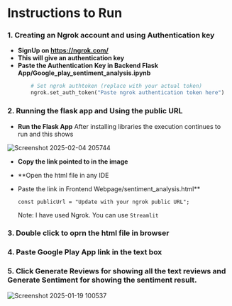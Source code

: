 # Instructions to Run

### 1. Creating an Ngrok account and using Authentication key
- **SignUp on https://ngrok.com/**
- **This will give an authentication key**
- **Paste the Authentication Key in Backend Flask App/Google_play_sentiment_analysis.ipynb**
  ```python
      # Set ngrok authtoken (replace with your actual token)
      ngrok.set_auth_token("Paste ngrok authentication token here")
  ```
### 2. Running the flask app and Using the public URL
- **Run the Flask App**
  After installing libraries the execution continues to run and this shows
  
![Screenshot 2025-02-04 205744](https://github.com/user-attachments/assets/969c3ad9-972d-43e8-84fd-ad706de44ec5)


- **Copy the link pointed to in the image**
- **Open the html file in any IDE
- Paste the link in Frontend Webpage/sentiment_analysis.html**
  
  ```const publicUrl = "Update with your ngrok public URL"; ```
  
  Note: I have used Ngrok. You can use ```Streamlit```
  
### 3. Double click to oprn the html file in browser

### 4. Paste Google Play App link in the text box

### 5. Click **Generate Reviews** for showing all the text reviews and **Generate Sentiment** for showing the sentiment result.

![Screenshot 2025-01-19 100537](https://github.com/user-attachments/assets/2108b2b1-0d8c-4058-9a61-cbcdc84d093a)

